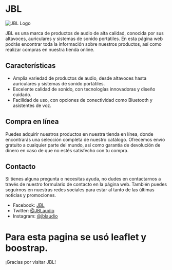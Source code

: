# JBL

![JBL Logo](https://www.jbl.com/content/dam/jbl/id-INTL/Images/Homepage/JBL_Logo.svg)

JBL es una marca de productos de audio de alta calidad, conocida por sus altavoces, auriculares y sistemas de sonido portátiles. En esta página web podrás encontrar toda la información sobre nuestros productos, así como realizar compras en nuestra tienda online.

## Características

- Amplia variedad de productos de audio, desde altavoces hasta auriculares y sistemas de sonido portátiles.
- Excelente calidad de sonido, con tecnologías innovadoras y diseño cuidado.
- Facilidad de uso, con opciones de conectividad como Bluetooth y asistentes de voz.

## Compra en línea

Puedes adquirir nuestros productos en nuestra tienda en línea, donde encontrarás una selección completa de nuestro catálogo. Ofrecemos envío gratuito a cualquier parte del mundo, así como garantía de devolución de dinero en caso de que no estés satisfecho con tu compra.

## Contacto

Si tienes alguna pregunta o necesitas ayuda, no dudes en contactarnos a través de nuestro formulario de contacto en la página web. También puedes seguirnos en nuestras redes sociales para estar al tanto de las últimas noticias y promociones.

- Facebook: [JBL](https://www.facebook.com/JBL/)
- Twitter: [@JBLaudio](https://twitter.com/JBLaudio)
- Instagram: [@jblaudio](https://www.instagram.com/jblaudio/)

# Para esta pagina se usó leaflet y boostrap.
¡Gracias por visitar JBL!
